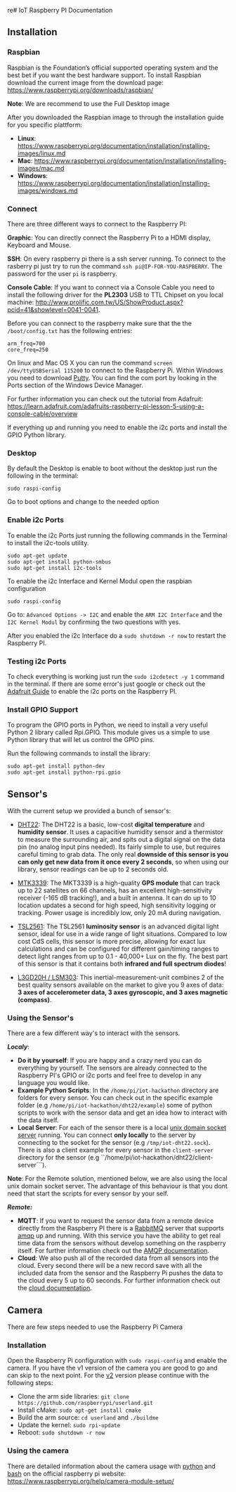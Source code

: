 re# IoT Raspberry PI Documentation

## Installation

### Raspbian
Raspbian is the Foundation’s official supported operating system and the best bet if you want the best hardware support.
To install Raspbian download the current image from the download page:
https://www.raspberrypi.org/downloads/raspbian/

**Note**: We are recommend to use the Full Desktop image

After you downloaded the Raspbian image to through the installation guide for you specific plattform:
* **Linux**: https://www.raspberrypi.org/documentation/installation/installing-images/linux.md
* **Mac**: https://www.raspberrypi.org/documentation/installation/installing-images/mac.md
* **Windows**: https://www.raspberrypi.org/documentation/installation/installing-images/windows.md

### Connect
There are three different ways to connect to the Raspberry PI:

**Graphic**: You can directly connect the Raspberry Pi to a HDMI display, Keyboard and Mouse.

**SSH**: On every raspberry pi there is a ssh server running. To connect to the rasberry pi just try to run the command ```ssh pi@IP-FOR-YOU-RASPBERRY```. The password for the user ```pi``` is raspberry.

**Console Cable**:
If you want to connect via a Console Cable you need to install the following driver for the **PL2303** USB to TTL Chipset on you local machine: http://www.prolific.com.tw/US/ShowProduct.aspx?pcid=41&showlevel=0041-0041.

Before you can connect to the raspberry make sure that the the ```/boot/config.txt``` has the following entries:
```
arm_freq=700
core_freq=250
```

On linux and Mac OS X you can run the command ```screen /dev/ttyUSBSerial 115200``` to connect to the Raspberry Pi.
Within Windows you need to download [Putty](http://www.putty.org). You can find the com port by looking in the Ports section of the Windows Device Manager.

For further information you can check out the tutorial from Adafruit: https://learn.adafruit.com/adafruits-raspberry-pi-lesson-5-using-a-console-cable/overview

If everything up and running you need to enable the i2c ports and install the GPIO Python library.

### Desktop
By default the Desktop is enable to boot without the desktop just run the following in the terminal:
```
sudo raspi-config
```
Go to boot options and change to the needed option

### Enable i2c Ports
To enable the i2c Ports just running the following commands in the Terminal to install the i2c-tools utility.
```
sudo apt-get update
sudo apt-get install python-smbus
sudo apt-get install i2c-tools
```

To enable the i2c Interface and Kernel Modul open the raspbian configuration
```
sudo raspi-config
```
Go to: ```Advanced Options -> I2C``` and enable the ```ARM I2C Interface``` and the ```I2C Kernel Modul``` by confirming the two questions with yes.

After you enabled the i2c Interface do a ```sudo shutdown -r now``` to restart the Raspberry PI.

### Testing i2c Ports
To check everything is working just run the ```sudo i2cdetect -y 1``` command in the terminal.
If there are some error's just google or check out the [Adafruit Guide](https://learn.adafruit.com/adafruits-raspberry-pi-lesson-4-gpio-setup/configuring-i2c) to enable the i2c ports on the Raspberry PI.

### Install GPIO Support
To program the GPIO ports in Python, we need to install a very useful Python 2 library called Rpi.GPIO. This module gives us a simple to use Python library that will let us control the GPIO pins.

Run the following commands to install the library:
```
sudo apt-get install python-dev
sudo apt-get install python-rpi.gpio
```
## Sensor's
With the current setup we provided a bunch of sensor's:
* [DHT22]( https://www.adafruit.com/products/385): The DHT22 is a basic, low-cost **digital temperature** and **humidity sensor**. It uses a capacitive humidity sensor and a thermistor to measure the surrounding air, and spits out a digital signal on the data pin (no analog input pins needed). Its fairly simple to use, but requires careful timing to grab data. The only real **downside of this sensor is you can only get new data from it once every 2 seconds**, so when using our library, sensor readings can be up to 2 seconds old.

* [MTK3339](https://www.adafruit.com/products/746): The MKT3339 is a high-quality **GPS module** that can track up to 22 satellites on 66 channels, has an excellent high-sensitivity receiver (-165 dB tracking!), and a built in antenna. It can do up to 10 location updates a second for high speed, high sensitivity logging or tracking. Power usage is incredibly low, only 20 mA during navigation.

* [TSL2561](https://www.adafruit.com/products/439): The TSL2561 **luminosity sensor** is an advanced digital light sensor, ideal for use in a wide range of light situations. Compared to low cost CdS cells, this sensor is more precise, allowing for exact lux calculations and can be configured for different gain/timing ranges to detect light ranges from up to 0.1 - 40,000+ Lux on the fly. The best part of this sensor is that it contains both **infrared and full spectrum diodes**!

* [L3GD20H / LSM303](https://www.adafruit.com/products/1714): This inertial-measurement-unit combines 2 of the best quality sensors available on the market to give you 9 axes of data: **3 axes of accelerometer data, 3 axes gyroscopic, and 3 axes magnetic (compass)**.

### Using the Sensor's
There are a few different way's to interact with the sensors.

***Localy***:
* **Do it by yourself**: If you are happy and a crazy nerd you can do everything by yourself. The sensors are already connected to the Raspberry PI's GPIO or i2c ports and feel free to develop in any language you would like.
* **Example Python Scripts**: In the ```/home/pi/iot-hackathon``` directory are folders for every sensor. You can check out in the specific example folder (e.g ```/home/pi/iot-hackathon/dht22/example```) some of python scripts to work with the sensor data and get an idea how to interact with the data itself.
* **Local Server**: For each of the sensor there is a local [unix domain socket server](https://en.wikipedia.org/wiki/Unix_domain_socket) running. You can connect **only locally** to the server by connecting to the socket for the sensor (e.g ```/tmp/iot-dht22.sock```). There is also a client example for every sensor in the ```client-server``` directory for the sensor (e.g ``/home/pi/iot-hackathon/dht22/client-server```).

**Note**: For the Remote solution, mentioned below, we are also using the local unix domain socket server. The advantage of this behaviour is that you dont need that start the scripts for every sensor by your self.

***Remote:***
* **MQTT**: If you want to request the sensor data from a remote device directly from the Raspberry PI there is a [RabbitMQ](http://www.rabbitmq.com) server that supports [amqp](https://en.wikipedia.org/wiki/Advanced_Message_Queuing_Protocol) up and running. With this service you have the ability to get real time data from the sensors without develop something on the raspberry itself. For further information check out the [AMQP documentation](AMQP.md).
* **Cloud**: We also push all of the recorded data from all sensors into the cloud. Every second there will be a new record save with all the included data from the sensor and the Raspberry Pi pushes the data to the cloud every 5 up to 60 seconds. For further information check out the [cloud documentation](CLOUD.md).

## Camera

There are few steps needed to use the Raspberry Pi Camera

### Installation

Open the Raspberry Pi configuration with ```sudo raspi-config``` and enable the camera. If you have the v1 version of the camera you are good to go and can skip to the next point. For the [v2](https://www.raspberrypi.org/blog/new-8-megapixel-camera-board-sale-25/) version please continue with the following steps:

* Clone the arm side libraries: ```git clone https://github.com/raspberrypi/userland.git```
* Install cMake: ```sudo apt-get install cmake```
* Build the arm source: ```cd userland``` and ```./buildme```
* Update the kernel: ```sudo rpi-update```
* Reboot: ```sudo shutdown -r now```

### Using the camera

There are detailed information about the camera usage with [python](https://www.raspberrypi.org/documentation/usage/camera/python/README.md) and [bash](https://www.raspberrypi.org/documentation/usage/camera/raspicam/README.md) on the official raspberry pi website: https://www.raspberrypi.org/help/camera-module-setup/
